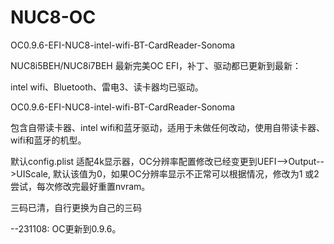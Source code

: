 # NUC8-OC

OC0.9.6-EFI-NUC8-intel-wifi-BT-CardReader-Sonoma

NUC8i5BEH/NUC8i7BEH 最新完美OC EFI，补丁、驱动都已更新到最新：

intel wifi、Bluetooth、雷电3、读卡器均已驱动。

OC0.9.6-EFI-NUC8-intel-wifi-BT-CardReader-Sonoma

包含自带读卡器、intel wifi和蓝牙驱动，适用于未做任何改动，使用自带读卡器、wifi和蓝牙的机型。

默认config.plist 适配4k显示器，OC分辨率配置修改已经变更到UEFI-->Output-->UIScale, 默认该值为0，如果OC分辨率显示不正常可以根据情况，修改为1 或2 尝试，每次修改完最好重置nvram。

三码已清，自行更换为自己的三码

--231108: OC更新到0.9.6。
